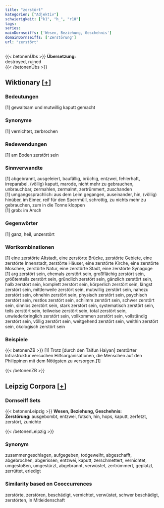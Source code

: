 ```yaml
---
title: "zerstört"
kategorien: ["Adjektiv"]
schwierigkeit: ["k1", "h_", "r10"]
tags:
series:
mainDornseiffs: ['Wesen, Beziehung, Geschehnis']
domainDornseiffs: ['Zerstörung']
url: "zerstört"
---
```


{{< betonenÜbs >}}
**Übersetzung:**  
destroyed, ruined  
{{< /betonenÜbs >}}

## Wiktionary [[+](https://de.wiktionary.org/wiki/zerstört)]

### Bedeutungen
[1] gewaltsam und mutwillig kaputt gemacht  

### Synonyme
[1] vernichtet, zerbrochen  

### Redewendungen
[1] am Boden zerstört sein  

### Sinnverwandte
[1] abgebrannt, ausgeleiert, baufällig, brüchig, entzwei, fehlerhaft, irreparabel, (völlig) kaputt, marode, nicht mehr zu gebrauchen, unbrauchbar, zermahlen, zermalmt, zertrümmert, zuschanden  
[1] umgangssprachlich: aus dem Leim gegangen, auseinander, hin, (völlig) hinüber, im Eimer, reif für den Sperrmüll, schrottig, zu nichts mehr zu gebrauchen, zum in die Tonne kloppen  
[1] grob: im Arsch  

### Gegenwörter
[1] ganz, heil, unzerstört  

### Wortkombinationen
[1] eine zerstörte Altstadt, eine zerstörte Brücke, zerstörte Gebiete, eine zerstörte Innenstadt, zerstörte Häuser, eine zerstörte Kirche, eine zerstörte Moschee, zerstörte Natur, eine zerstörte Stadt, eine zerstörte Synagoge  
[1] arg zerstört sein, ehemals zerstört sein, großflächig zerstört sein, größtenteils zerstört sein, gründlich zerstört sein, gänzlich zerstört sein, halb zerstört sein, komplett zerstört sein, körperlich zerstört sein, längst zerstört sein, mittlerweile zerstört sein, mutwillig zerstört sein, nahezu zerstört sein, ohnehin zerstört sein, physisch zerstört sein, psychisch zerstört sein, restlos zerstört sein, schlimm zerstört sein, schwer zerstört sein, sinnlos zerstört sein, stark zerstört sein, systematisch zerstört sein, teils zerstört sein, teilweise zerstört sein, total zerstört sein, unwiederbringlich zerstört sein, vollkommen zerstört sein, vollständig zerstört sein, völlig zerstört sein, weitgehend zerstört sein, weithin zerstört sein, ökologisch zerstört sein  

### Beispiele
{{< betonenZB >}}
[1] Trotz [durch den Taifun Haiyan] zerstörter Infrastruktur versuchen Hilfsorganisationen, die Menschen auf den Philippinen mit dem Nötigsten zu versorgen.[1]  

{{< /betonenZB >}}

## Leipzig Corpora [[+](https://corpora.uni-leipzig.de/en/res?word=zerstört&corpusId=deu_newscrawl-public_2018)]

### Dornseiff Sets
{{< betonenLeipzig >}}
**Wesen, Beziehung, Geschehnis:**  
**Zerstörung:** ausgebombt, entzwei, futsch, hin, hops, kaputt, zerfetzt, zerstört, zunichte  

{{< /betonenLeipzig >}}

### Synonym
zusammengeschlagen, aufgegeben, todgeweiht, abgeschafft, abgebrochen, abgerissen, entzwei, kaputt, zerschmettert, vernichtet, umgestoßen, umgestürzt, abgebrannt, verwüstet, zertrümmert, geplatzt, zerrüttet, erledigt


### Similarity based on Cooccurrences
zerstörte, zerstören, beschädigt, vernichtet, verwüstet, schwer beschädigt, zerstörten, in Mitleidenschaft

